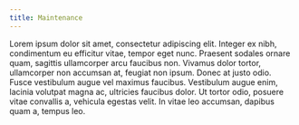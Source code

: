 ```yaml
---
title: Maintenance
---
```


Lorem ipsum dolor sit amet, consectetur adipiscing elit. Integer ex nibh, condimentum eu efficitur vitae, tempor eget nunc. Praesent sodales ornare quam, sagittis ullamcorper arcu faucibus non. Vivamus dolor tortor, ullamcorper non accumsan at, feugiat non ipsum. Donec at justo odio. Fusce vestibulum augue vel maximus faucibus. Vestibulum augue enim, lacinia volutpat magna ac, ultricies faucibus dolor. Ut tortor odio, posuere vitae convallis a, vehicula egestas velit. In vitae leo accumsan, dapibus quam a, tempus leo.
